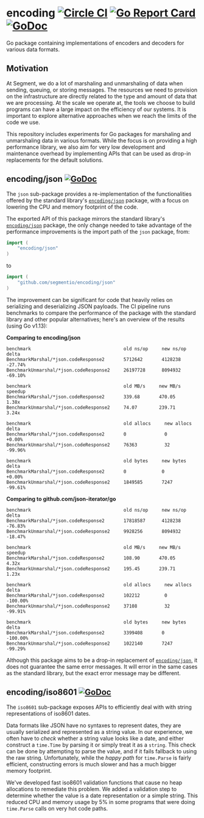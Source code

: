 # encoding [![Circle CI](https://circleci.com/gh/segmentio/encoding.svg?style=shield&circle-token=9bc6038a8e264684efe602003bb52c26835fc400)](https://circleci.com/gh/segmentio/encoding) [![Go Report Card](https://goreportcard.com/badge/github.com/segmentio/encoding)](https://goreportcard.com/report/github.com/segmentio/encoding) [![GoDoc](https://godoc.org/github.com/segmentio/encoding?status.svg)](https://godoc.org/github.com/segmentio/encoding)

Go package containing implementations of encoders and decoders for various data
formats.

## Motivation

At Segment, we do a lot of marshaling and unmarshaling of data when sending,
queuing, or storing messages. The resources we need to provision on the
infrastructure are directly related to the type and amount of data that we are
processing. At the scale we operate at, the tools we choose to build programs
can have a large impact on the efficiency of our systems. It is important to
explore alternative approaches when we reach the limits of the code we use.

This repository includes experiments for Go packages for marshaling and
unmarshaling data in various formats. While the focus is on providing a high
performance library, we also aim for very low development and maintenance overhead
by implementing APIs that can be used as drop-in replacements for the default
solutions.

## encoding/json [![GoDoc](https://godoc.org/github.com/segmentio/encoding/json?status.svg)](https://godoc.org/github.com/segmentio/encoding/json)

The `json` sub-package provides a re-implementation of the functionalities
offered by the standard library's [`encoding/json`](https://golang.org/pkg/encoding/json/)
package, with a focus on lowering the CPU and memory footprint of the code.

The exported API of this package mirrors the standard library's
[`encoding/json`](https://golang.org/pkg/encoding/json/) package, the only
change needed to take advantage of the performance improvements is the import
path of the `json` package, from:
```go
import (
    "encoding/json"
)
```
to
```go
import (
    "github.com/segmentio/encoding/json"
)
```

The improvement can be significant for code that heavily relies on serializing
and deserializing JSON payloads. The CI pipeline runs benchmarks to compare the
performance of the package with the standard library and other popular
alternatives; here's an overview of the results (using Go v1.13):

**Comparing to encoding/json**
```
benchmark                                  old ns/op     new ns/op     delta
BenchmarkMarshal/*json.codeResponse2       5712642       4128238       -27.74%
BenchmarkUnmarshal/*json.codeResponse2     26197728      8094932       -69.10%

benchmark                                  old MB/s     new MB/s     speedup
BenchmarkMarshal/*json.codeResponse2       339.68       470.05       1.38x
BenchmarkUnmarshal/*json.codeResponse2     74.07        239.71       3.24x

benchmark                                  old allocs     new allocs     delta
BenchmarkMarshal/*json.codeResponse2       0              0              +0.00%
BenchmarkUnmarshal/*json.codeResponse2     76363          32             -99.96%

benchmark                                  old bytes     new bytes     delta
BenchmarkMarshal/*json.codeResponse2       0             0             +0.00%
BenchmarkUnmarshal/*json.codeResponse2     1849585       7247          -99.61%
```

**Comparing to github.com/json-iterator/go**
```
benchmark                                  old ns/op     new ns/op     delta
BenchmarkMarshal/*json.codeResponse2       17818587      4128238       -76.83%
BenchmarkUnmarshal/*json.codeResponse2     9928256       8094932       -18.47%

benchmark                                  old MB/s     new MB/s     speedup
BenchmarkMarshal/*json.codeResponse2       108.90       470.05       4.32x
BenchmarkUnmarshal/*json.codeResponse2     195.45       239.71       1.23x

benchmark                                  old allocs     new allocs     delta
BenchmarkMarshal/*json.codeResponse2       102212         0              -100.00%
BenchmarkUnmarshal/*json.codeResponse2     37108          32             -99.91%

benchmark                                  old bytes     new bytes     delta
BenchmarkMarshal/*json.codeResponse2       3399408       0             -100.00%
BenchmarkUnmarshal/*json.codeResponse2     1022140       7247          -99.29%
```

Although this package aims to be a drop-in replacement of [`encoding/json`](https://golang.org/pkg/encoding/json/),
it does not guarantee the same error messages. It will error in the same cases
as the standard library, but the exact error message may be different.

## encoding/iso8601 [![GoDoc](https://godoc.org/github.com/segmentio/encoding/iso8601?status.svg)](https://godoc.org/github.com/segmentio/encoding/iso8601)

The `iso8601` sub-package exposes APIs to efficiently deal with with string
representations of iso8601 dates.

Data formats like JSON have no syntaxes to represent dates, they are usually
serialized and represented as a string value. In our experience, we often have
to _check_ whether a string value looks like a date, and either construct a
`time.Time` by parsing it or simply treat it as a `string`. This check can be
done by attempting to parse the value, and if it fails fallback to using the
raw string. Unfortunately, while the _happy path_ for `time.Parse` is fairly
efficient, constructing errors is much slower and has a much bigger memory
footprint.

We've developed fast iso8601 validation functions that cause no heap allocations
to remediate this problem. We added a validation step to determine whether
the value is a date representation or a simple string. This reduced CPU and
memory usage by 5% in some programs that were doing `time.Parse` calls on very
hot code paths.
